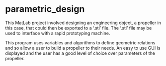# parametric_design

This MatLab project involved designing an engineering object, a propeller in this case, that could then be exported to a ‘.stl’ file. The ‘.stl’ file may be used to interface with a rapid prototyping machine. 

This program uses variables and algorithms to define geometric relations and so allow a user to build a propeller to their needs. An easy to use GUI is displayed and the user has a good level of choice over parameters of the propeller. 
